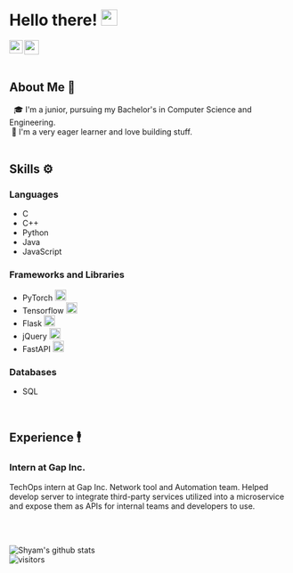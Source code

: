 # Hello there! <img src="https://github.com/TheDudeThatCode/TheDudeThatCode/blob/master/Assets/Hi.gif" width="29px">

<a href="https://www.linkedin.com/in/shyam-sundaram/">
  <img align="left" width="24px" src="https://cdn.jsdelivr.net/npm/simple-icons@v3/icons/linkedin.svg"  />
</a>
<a href="mailto:mail.shyam.sundaram@gmail.com">
  <img width="26px" src="https://cdn.jsdelivr.net/npm/simple-icons@v3/icons/gmail.svg"  />
</a>
<br>

<br />

## About Me 🚀
&nbsp; 🎓 I'm a junior, pursuing my Bachelor's in Computer Science and Engineering. </br>
&nbsp;:wrench: I'm a very eager learner and love building stuff.</br><br>

## Skills :gear:
### Languages
- C
- C++
- Python
- Java
- JavaScript
### Frameworks and Libraries
- PyTorch <img width="20px" src="https://cdn.jsdelivr.net/npm/simple-icons@v3/icons/pytorch.svg"  />
- Tensorflow <img width="20px" src="https://cdn.jsdelivr.net/npm/simple-icons@v3/icons/tensorflow.svg"  />
- Flask <img width="20px" src="https://cdn.jsdelivr.net/npm/simple-icons@v3/icons/flask.svg"  />
- jQuery <img  width="20px" src="https://cdn.jsdelivr.net/npm/simple-icons@v3/icons/jquery.svg"  />
- FastAPI <img  width="20px" src="https://cdn.jsdelivr.net/npm/simple-icons@v3/icons/fastapi.svg"  />
### Databases
- SQL

<br>

## Experience 🕴️
### Intern at Gap Inc. <br>
TechOps intern at Gap Inc. Network tool and Automation team. Helped develop server to integrate third-party services utilized into a microservice and expose them as APIs for internal teams and developers to use.

<br><br>

![Shyam's github stats](https://github-readme-stats.vercel.app/api?username=ShyamSundaram&show_icons=true&hide_border=true&theme=dracula)
<br />
![visitors](https://visitor-badge.laobi.icu/badge?page_id=ShyamSundaram.ShyamSundaram)
